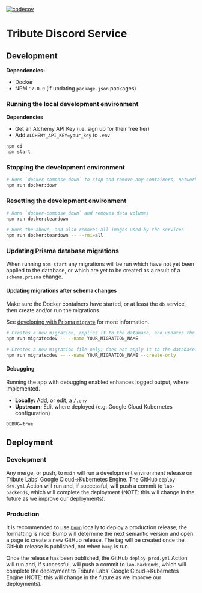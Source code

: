 [![codecov](https://codecov.io/gh/openlawteam/tribute-discord-service/branch/main/graph/badge.svg?token=1SM8FCMIQ6)](https://codecov.io/gh/openlawteam/tribute-discord-service)

# Tribute Discord Service

## Development

**Dependencies:**

- Docker
- NPM `^7.0.0` (if updating `package.json` packages)

### Running the local development environment

**Dependencies**

- Get an Alchemy API Key (i.e. sign up for their free tier)
- Add `ALCHEMY_API_KEY=your_key` to `.env`

```sh
npm ci
npm start
```

### Stopping the development environment

```sh
# Runs `docker-compose down` to stop and remove any containers, networks
npm run docker:down
```

### Resetting the development environment

```sh
# Runs `docker-compose down` and removes data volumes
npm run docker:teardown

# Runs the above, and also removes all images used by the services
npm run docker:teardown -- --rmi=all
```

### Updating Prisma database migrations

When running `npm start` any migrations will be run which have not yet been applied to the database, or which are yet to be created as a result of a `schema.prisma` change.

#### Updating migrations after schema changes

Make sure the Docker containers have started, or at least the `db` service, then create and/or run the migrations.

See [developing with Prisma `migrate`](https://www.prisma.io/docs/guides/database/developing-with-prisma-migrate) for more information.

```sh
# Creates a new migration, applies it to the database, and updates the generated Prisma Client
npm run migrate:dev -- --name YOUR_MIGRATION_NAME

# Creates a new migration file only; does not apply it to the database.
npm run migrate:dev -- --name YOUR_MIGRATION_NAME --create-only
```

#### Debugging

Running the app with debugging enabled enhances logged output, where implemented.

- **Locally:** Add, or edit, a `/.env`
- **Upstream:** Edit where deployed (e.g. Google Cloud Kubernetes configuration)

```
DEBUG=true
```

## Deployment

### Development

Any merge, or push, to `main` will run a development environment release on Tribute Labs' Google Cloud->Kubernetes Engine. The GitHub `deploy-dev.yml` Action will run and, if successful, will push a commit to `lao-backends`, which will complete the deployment (NOTE: this will change in the future as we improve our deployments).

### Production

It is recommended to use [`bump`](https://github.com/mroth/bump) locally to deploy a production release; the formatting is nice! Bump will determine the next semantic version and open a page to create a new GitHub release. The tag will be created once the GitHub release is published, not when `bump` is run.

Once the release has been published, the GitHub `deploy-prod.yml` Action will run and, if successful, will push a commit to `lao-backends`, which will complete the deployment to Tribute Labs' Google Cloud->Kubernetes Engine (NOTE: this will change in the future as we improve our deployments).
